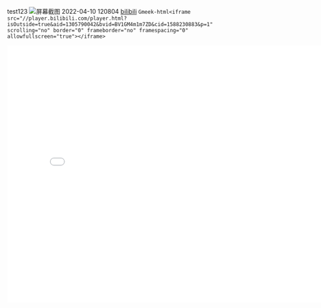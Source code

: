 test123
![屏幕截图 2022-04-10 120804](https://github.com/LOSRET/LOSRET.github.io/assets/79498359/29677492-9ac2-4798-8558-17a418b9aeaf)
[bilibili](https://www.bilibili.com/)
`Gmeek-html<iframe src="//player.bilibili.com/player.html?isOutside=true&aid=1305790042&bvid=BV1GM4m1m7ZD&cid=1588230883&p=1" scrolling="no" border="0" frameborder="no" framespacing="0" allowfullscreen="true"></iframe>`



<iframe 
src="alist2.7471.top/d/OneDrive%E6%96%87%E6%A1%A3/%E7%BE%8E%E6%BC%AB/%E6%81%B6%E6%90%9E%E4%B9%8B%E5%AE%B6/Season%2014/%E6%81%B6%E6%90%9E%E4%B9%8B%E5%AE%B6.Family.Guy.S14E12.Scammed.Yankees.SDTV.mp4" 
scrolling="no" 
border="0" 
frameborder="no" 
framespacing="0" 
allowfullscreen="true" 
height=600 
width=800> 
</iframe>

